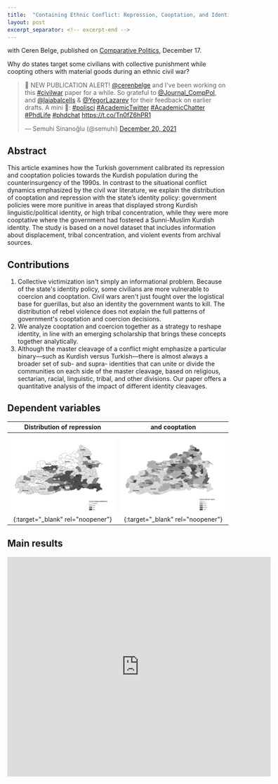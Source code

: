 ```yaml
---
title:  "Containing Ethnic Conflict: Repression, Cooptation, and Identity Politics"
layout: post
excerpt_separator: <!-- excerpt-end -->
---
```

with Ceren Belge, published on [Comparative Politics](https://www.ingentaconnect.com/content/cuny/cp/pre-prints/content-jcpo20258), December 17.

Why do states target some civilians with collective punishment while coopting others with material goods during an ethnic civil war? 

<!-- excerpt-end -->

<blockquote class="twitter-tweet"><p lang="en" dir="ltr">🚨 NEW PUBLICATION ALERT! <a href="https://twitter.com/cerenbelge?ref_src=twsrc%5Etfw">@cerenbelge</a> and I&#39;ve been working on this <a href="https://twitter.com/hashtag/civilwar?src=hash&amp;ref_src=twsrc%5Etfw">#civilwar</a> paper for a while. So grateful to <a href="https://twitter.com/Journal_CompPol?ref_src=twsrc%5Etfw">@Journal_CompPol</a>, and <a href="https://twitter.com/laiabalcells?ref_src=twsrc%5Etfw">@laiabalcells</a> &amp; <a href="https://twitter.com/YegorLazarev?ref_src=twsrc%5Etfw">@YegorLazarev</a> for their feedback on earlier drafts. A mini 🧵: <a href="https://twitter.com/hashtag/polisci?src=hash&amp;ref_src=twsrc%5Etfw">#polisci</a> <a href="https://twitter.com/hashtag/AcademicTwitter?src=hash&amp;ref_src=twsrc%5Etfw">#AcademicTwitter</a> <a href="https://twitter.com/hashtag/AcademicChatter?src=hash&amp;ref_src=twsrc%5Etfw">#AcademicChatter</a> <a href="https://twitter.com/hashtag/PhdLife?src=hash&amp;ref_src=twsrc%5Etfw">#PhdLife</a> <a href="https://twitter.com/hashtag/phdchat?src=hash&amp;ref_src=twsrc%5Etfw">#phdchat</a> <a href="https://t.co/Tn0fZ6hPR1">https://t.co/Tn0fZ6hPR1</a></p>&mdash; Semuhi Sinanoğlu (@semuhi) <a href="https://twitter.com/semuhi/status/1473034131151982593?ref_src=twsrc%5Etfw">December 20, 2021</a></blockquote> <script async src="https://platform.twitter.com/widgets.js" charset="utf-8"></script>

## Abstract 

This article examines how the Turkish government calibrated its repression and cooptation policies towards the Kurdish population during the counterinsurgency of the 1990s. In contrast to the situational conflict dynamics emphasized by the civil war literature, we explain the distribution of cooptation and repression with the state’s identity policy: government policies were more punitive in areas that displayed strong Kurdish linguistic/political identity, or high tribal concentration, while they were more cooptative where the government had fostered a Sunni-Muslim Kurdish identity. The study is based on a novel dataset that includes information about displacement, tribal concentration, and violent events from archival sources.

## Contributions

1. Collective victimization isn't simply an informational problem. Because of the state's identity policy, some civilians are more vulnerable to coercion and cooptation. Civil wars aren't just fought over the logistical base for guerillas, but also an identity the government wants to kill. The distribution of rebel violence does not explain the full patterns of government's cooptation and coercion decisions.
2. We analyze cooptation and coercion together as a strategy to reshape identity, in line with an emerging scholarship that brings these concepts together analytically. 
3. Although the master cleavage of a conflict might emphasize a particular binary—such as Kurdish versus Turkish—there is almost always a broader set of sub- and supra- identities that can unite or divide the communities on each side of the master cleavage, based on religious, sectarian, racial, linguistic, tribal, and other divisions. Our paper offers a quantitative analysis of the impact of different identity cleavages.

## Dependent variables

Distribution of repression |  and cooptation
:-------------------------:|:-------------------------:
[![the distribution of repression](/assets/img/repression.jpg)](http://semuhi.github.io/assets/img/repression.jpg){:target="_blank" rel="noopener"}  |  [![share of tribal population](/assets/img/cooptation2.jpg)](http://semuhi.github.io/assets/img/cooptation2.jpg){:target="_blank" rel="noopener"}

## Main results

<embed src="https://github.com/semuhi/semuhi.github.io/raw/master/assets/pdf/main-results.pdf.pdf" type="application/pdf" width="600px" height="500px"/>


